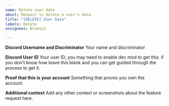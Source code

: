 ```yaml
---
name: Delete user data
about: Request to delete a user's data
title: "[DELETE] User Data"
labels: Delete
assignees: Bluesy1

---
```


**Discord Username and Discriminator**
Your name and discriminator

**Discord User ID**
Your user ID, you may need to enable dev mod to get this. if you don't know how leave this blank and you can get guided through the process to get it.

**Proof that this is your account**
Something that proves you own the account.

**Additional context**
Add any other context or screenshots about the feature request here.
